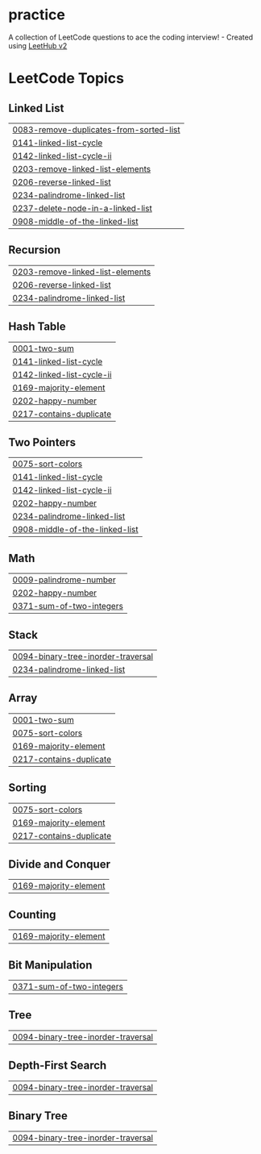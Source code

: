 # practice
A collection of LeetCode questions to ace the coding interview! - Created using [LeetHub v2](https://github.com/arunbhardwaj/LeetHub-2.0)

<!---LeetCode Topics Start-->
# LeetCode Topics
## Linked List
|  |
| ------- |
| [0083-remove-duplicates-from-sorted-list](https://github.com/vedikako/practice/tree/master/0083-remove-duplicates-from-sorted-list) |
| [0141-linked-list-cycle](https://github.com/vedikako/practice/tree/master/0141-linked-list-cycle) |
| [0142-linked-list-cycle-ii](https://github.com/vedikako/practice/tree/master/0142-linked-list-cycle-ii) |
| [0203-remove-linked-list-elements](https://github.com/vedikako/practice/tree/master/0203-remove-linked-list-elements) |
| [0206-reverse-linked-list](https://github.com/vedikako/practice/tree/master/0206-reverse-linked-list) |
| [0234-palindrome-linked-list](https://github.com/vedikako/practice/tree/master/0234-palindrome-linked-list) |
| [0237-delete-node-in-a-linked-list](https://github.com/vedikako/practice/tree/master/0237-delete-node-in-a-linked-list) |
| [0908-middle-of-the-linked-list](https://github.com/vedikako/practice/tree/master/0908-middle-of-the-linked-list) |
## Recursion
|  |
| ------- |
| [0203-remove-linked-list-elements](https://github.com/vedikako/practice/tree/master/0203-remove-linked-list-elements) |
| [0206-reverse-linked-list](https://github.com/vedikako/practice/tree/master/0206-reverse-linked-list) |
| [0234-palindrome-linked-list](https://github.com/vedikako/practice/tree/master/0234-palindrome-linked-list) |
## Hash Table
|  |
| ------- |
| [0001-two-sum](https://github.com/vedikako/practice/tree/master/0001-two-sum) |
| [0141-linked-list-cycle](https://github.com/vedikako/practice/tree/master/0141-linked-list-cycle) |
| [0142-linked-list-cycle-ii](https://github.com/vedikako/practice/tree/master/0142-linked-list-cycle-ii) |
| [0169-majority-element](https://github.com/vedikako/practice/tree/master/0169-majority-element) |
| [0202-happy-number](https://github.com/vedikako/practice/tree/master/0202-happy-number) |
| [0217-contains-duplicate](https://github.com/vedikako/practice/tree/master/0217-contains-duplicate) |
## Two Pointers
|  |
| ------- |
| [0075-sort-colors](https://github.com/vedikako/practice/tree/master/0075-sort-colors) |
| [0141-linked-list-cycle](https://github.com/vedikako/practice/tree/master/0141-linked-list-cycle) |
| [0142-linked-list-cycle-ii](https://github.com/vedikako/practice/tree/master/0142-linked-list-cycle-ii) |
| [0202-happy-number](https://github.com/vedikako/practice/tree/master/0202-happy-number) |
| [0234-palindrome-linked-list](https://github.com/vedikako/practice/tree/master/0234-palindrome-linked-list) |
| [0908-middle-of-the-linked-list](https://github.com/vedikako/practice/tree/master/0908-middle-of-the-linked-list) |
## Math
|  |
| ------- |
| [0009-palindrome-number](https://github.com/vedikako/practice/tree/master/0009-palindrome-number) |
| [0202-happy-number](https://github.com/vedikako/practice/tree/master/0202-happy-number) |
| [0371-sum-of-two-integers](https://github.com/vedikako/practice/tree/master/0371-sum-of-two-integers) |
## Stack
|  |
| ------- |
| [0094-binary-tree-inorder-traversal](https://github.com/vedikako/practice/tree/master/0094-binary-tree-inorder-traversal) |
| [0234-palindrome-linked-list](https://github.com/vedikako/practice/tree/master/0234-palindrome-linked-list) |
## Array
|  |
| ------- |
| [0001-two-sum](https://github.com/vedikako/practice/tree/master/0001-two-sum) |
| [0075-sort-colors](https://github.com/vedikako/practice/tree/master/0075-sort-colors) |
| [0169-majority-element](https://github.com/vedikako/practice/tree/master/0169-majority-element) |
| [0217-contains-duplicate](https://github.com/vedikako/practice/tree/master/0217-contains-duplicate) |
## Sorting
|  |
| ------- |
| [0075-sort-colors](https://github.com/vedikako/practice/tree/master/0075-sort-colors) |
| [0169-majority-element](https://github.com/vedikako/practice/tree/master/0169-majority-element) |
| [0217-contains-duplicate](https://github.com/vedikako/practice/tree/master/0217-contains-duplicate) |
## Divide and Conquer
|  |
| ------- |
| [0169-majority-element](https://github.com/vedikako/practice/tree/master/0169-majority-element) |
## Counting
|  |
| ------- |
| [0169-majority-element](https://github.com/vedikako/practice/tree/master/0169-majority-element) |
## Bit Manipulation
|  |
| ------- |
| [0371-sum-of-two-integers](https://github.com/vedikako/practice/tree/master/0371-sum-of-two-integers) |
## Tree
|  |
| ------- |
| [0094-binary-tree-inorder-traversal](https://github.com/vedikako/practice/tree/master/0094-binary-tree-inorder-traversal) |
## Depth-First Search
|  |
| ------- |
| [0094-binary-tree-inorder-traversal](https://github.com/vedikako/practice/tree/master/0094-binary-tree-inorder-traversal) |
## Binary Tree
|  |
| ------- |
| [0094-binary-tree-inorder-traversal](https://github.com/vedikako/practice/tree/master/0094-binary-tree-inorder-traversal) |
<!---LeetCode Topics End-->
